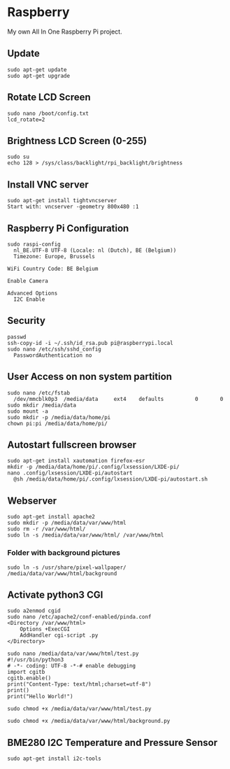# Raspberry
My own All In One Raspberry Pi project.
## Update
    sudo apt-get update
    sudo apt-get upgrade
## Rotate LCD Screen
    sudo nano /boot/config.txt
    lcd_rotate=2
## Brightness LCD Screen (0-255)
    sudo su
    echo 128 > /sys/class/backlight/rpi_backlight/brightness

## Install VNC server
    sudo apt-get install tightvncserver
    Start with: vncserver -geometry 800x480 :1
## Raspberry Pi Configuration
    sudo raspi-config
      nl_BE.UTF-8 UTF-8 (Locale: nl (Dutch), BE (Belgium))
      Timezone: Europe, Brussels

    WiFi Country Code: BE Belgium
  
    Enable Camera
    
    Advanced Options
      I2C Enable
## Security
    passwd
    ssh-copy-id -i ~/.ssh/id_rsa.pub pi@raspberrypi.local
    sudo nano /etc/ssh/sshd_config
      PasswordAuthentication no

## User Access on non system partition
    sudo nano /etc/fstab
      /dev/mmcblk0p3  /media/data     ext4    defaults          0       0
    sudo mkdir /media/data
    sudo mount -a
    sudo mkdir -p /media/data/home/pi
    chown pi:pi /media/data/home/pi/
## Autostart fullscreen browser
    sudo apt-get install xautomation firefox-esr
    mkdir -p /media/data/home/pi/.config/lxsession/LXDE-pi/
    nano .config/lxsession/LXDE-pi/autostart
      @sh /media/data/home/pi/.config/lxsession/LXDE-pi/autostart.sh
## Webserver
    sudo apt-get install apache2
    sudo mkdir -p /media/data/var/www/html
    sudo rm -r /var/www/html/
    sudo ln -s /media/data/var/www/html/ /var/www/html
### Folder with background pictures
    sudo ln -s /usr/share/pixel-wallpaper/ /media/data/var/www/html/background
## Activate python3 CGI
    sudo a2enmod cgid
    sudo nano /etc/apache2/conf-enabled/pinda.conf
    <Directory /var/www/html>
        Options +ExecCGI
        AddHandler cgi-script .py
    </Directory>

    sudo nano /media/data/var/www/html/test.py
    #!/usr/bin/python3
    # -*- coding: UTF-8 -*-# enable debugging
    import cgitb
    cgitb.enable()
    print("Content-Type: text/html;charset=utf-8")
    print()
    print("Hello World!")

    sudo chmod +x /media/data/var/www/html/test.py
    
    sudo chmod +x /media/data/var/www/html/background.py
## BME280 I2C Temperature and Pressure Sensor
    sudo apt-get install i2c-tools
